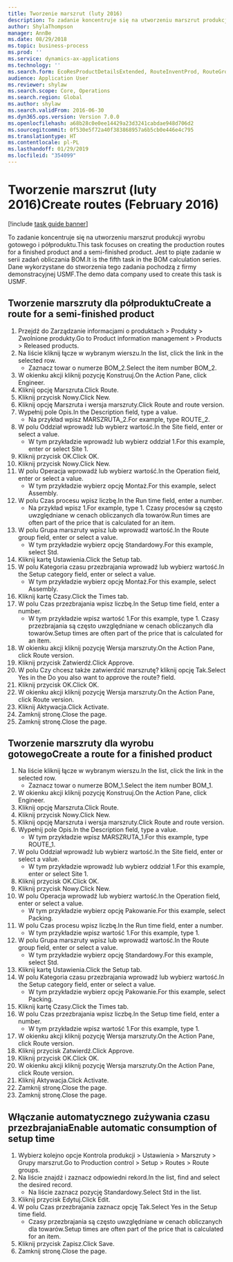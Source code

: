 ```yaml
---
title: Tworzenie marszrut (luty 2016)
description: To zadanie koncentruje się na utworzeniu marszrut produkcji wyrobu gotowego i półproduktu.
author: ShylaThompson
manager: AnnBe
ms.date: 08/29/2018
ms.topic: business-process
ms.prod: ''
ms.service: dynamics-ax-applications
ms.technology: ''
ms.search.form: EcoResProductDetailsExtended, RouteInventProd, RouteGroup
audience: Application User
ms.reviewer: shylaw
ms.search.scope: Core, Operations
ms.search.region: Global
ms.author: shylaw
ms.search.validFrom: 2016-06-30
ms.dyn365.ops.version: Version 7.0.0
ms.openlocfilehash: a68b28c0e0ee14429a23d3241cabdae948d706d2
ms.sourcegitcommit: 0f530e5f72a40f383868957a6b5cb0e446e4c795
ms.translationtype: HT
ms.contentlocale: pl-PL
ms.lasthandoff: 01/29/2019
ms.locfileid: "354099"
---
```

# <a name="create-routes-february-2016"></a><span data-ttu-id="b5194-103">Tworzenie marszrut (luty 2016)</span><span class="sxs-lookup"><span data-stu-id="b5194-103">Create routes (February 2016)</span></span>

[!include [task guide banner](../../includes/task-guide-banner.md)]

<span data-ttu-id="b5194-104">To zadanie koncentruje się na utworzeniu marszrut produkcji wyrobu gotowego i półproduktu.</span><span class="sxs-lookup"><span data-stu-id="b5194-104">This task focuses on creating the production routes for a finished product and a semi-finished product.</span></span> <span data-ttu-id="b5194-105">Jest to piąte zadanie w serii zadań obliczania BOM.</span><span class="sxs-lookup"><span data-stu-id="b5194-105">It is the fifth task in the BOM calculation series.</span></span> <span data-ttu-id="b5194-106">Dane wykorzystane do stworzenia tego zadania pochodzą z firmy demonstracyjnej USMF.</span><span class="sxs-lookup"><span data-stu-id="b5194-106">The demo data company used to create this task is USMF.</span></span>


## <a name="create-a-route-for-a-semi-finished-product"></a><span data-ttu-id="b5194-107">Tworzenie marszruty dla półproduktu</span><span class="sxs-lookup"><span data-stu-id="b5194-107">Create a route for a semi-finished product</span></span>
1. <span data-ttu-id="b5194-108">Przejdź do Zarządzanie informacjami o produktach > Produkty > Zwolnione produkty.</span><span class="sxs-lookup"><span data-stu-id="b5194-108">Go to Product information management > Products > Released products.</span></span>
2. <span data-ttu-id="b5194-109">Na liście kliknij łącze w wybranym wierszu.</span><span class="sxs-lookup"><span data-stu-id="b5194-109">In the list, click the link in the selected row.</span></span>
    * <span data-ttu-id="b5194-110">Zaznacz towar o numerze BOM_2.</span><span class="sxs-lookup"><span data-stu-id="b5194-110">Select the item number BOM_2.</span></span>  
3. <span data-ttu-id="b5194-111">W okienku akcji kliknij pozycję Konstruuj.</span><span class="sxs-lookup"><span data-stu-id="b5194-111">On the Action Pane, click Engineer.</span></span>
4. <span data-ttu-id="b5194-112">Kliknij opcję Marszruta.</span><span class="sxs-lookup"><span data-stu-id="b5194-112">Click Route.</span></span>
5. <span data-ttu-id="b5194-113">Kliknij przycisk Nowy.</span><span class="sxs-lookup"><span data-stu-id="b5194-113">Click New.</span></span>
6. <span data-ttu-id="b5194-114">Kliknij opcję Marszruta i wersja marszruty.</span><span class="sxs-lookup"><span data-stu-id="b5194-114">Click Route and route version.</span></span>
7. <span data-ttu-id="b5194-115">Wypełnij pole Opis.</span><span class="sxs-lookup"><span data-stu-id="b5194-115">In the Description field, type a value.</span></span>
    * <span data-ttu-id="b5194-116">Na przykład wpisz MARSZRUTA_2.</span><span class="sxs-lookup"><span data-stu-id="b5194-116">For example, type ROUTE_2.</span></span>  
8. <span data-ttu-id="b5194-117">W polu Oddział wprowadź lub wybierz wartość.</span><span class="sxs-lookup"><span data-stu-id="b5194-117">In the Site field, enter or select a value.</span></span>
    * <span data-ttu-id="b5194-118">W tym przykładzie wprowadź lub wybierz oddział 1.</span><span class="sxs-lookup"><span data-stu-id="b5194-118">For this example, enter or select Site 1.</span></span>  
9. <span data-ttu-id="b5194-119">Kliknij przycisk OK.</span><span class="sxs-lookup"><span data-stu-id="b5194-119">Click OK.</span></span>
10. <span data-ttu-id="b5194-120">Kliknij przycisk Nowy.</span><span class="sxs-lookup"><span data-stu-id="b5194-120">Click New.</span></span>
11. <span data-ttu-id="b5194-121">W polu Operacja wprowadź lub wybierz wartość.</span><span class="sxs-lookup"><span data-stu-id="b5194-121">In the Operation field, enter or select a value.</span></span>
    * <span data-ttu-id="b5194-122">W tym przykładzie wybierz opcję Montaż.</span><span class="sxs-lookup"><span data-stu-id="b5194-122">For this example, select Assembly.</span></span>  
12. <span data-ttu-id="b5194-123">W polu Czas procesu wpisz liczbę.</span><span class="sxs-lookup"><span data-stu-id="b5194-123">In the Run time field, enter a number.</span></span>
    * <span data-ttu-id="b5194-124">Na przykład wpisz 1.</span><span class="sxs-lookup"><span data-stu-id="b5194-124">For example, type 1.</span></span> <span data-ttu-id="b5194-125">Czasy procesów są często uwzględniane w cenach obliczanych dla towarów.</span><span class="sxs-lookup"><span data-stu-id="b5194-125">Run times are often part of the price that is calculated for an item.</span></span>  
13. <span data-ttu-id="b5194-126">W polu Grupa marszruty wpisz lub wprowadź wartość.</span><span class="sxs-lookup"><span data-stu-id="b5194-126">In the Route group field, enter or select a value.</span></span>
    * <span data-ttu-id="b5194-127">W tym przykładzie wybierz opcję Standardowy.</span><span class="sxs-lookup"><span data-stu-id="b5194-127">For this example, select Std.</span></span>  
14. <span data-ttu-id="b5194-128">Kliknij kartę Ustawienia.</span><span class="sxs-lookup"><span data-stu-id="b5194-128">Click the Setup tab.</span></span>
15. <span data-ttu-id="b5194-129">W polu Kategoria czasu przezbrajania wprowadź lub wybierz wartość.</span><span class="sxs-lookup"><span data-stu-id="b5194-129">In the Setup category field, enter or select a value.</span></span>
    * <span data-ttu-id="b5194-130">W tym przykładzie wybierz opcję Montaż.</span><span class="sxs-lookup"><span data-stu-id="b5194-130">For this example, select Assembly.</span></span>  
16. <span data-ttu-id="b5194-131">Kliknij kartę Czasy.</span><span class="sxs-lookup"><span data-stu-id="b5194-131">Click the Times tab.</span></span>
17. <span data-ttu-id="b5194-132">W polu Czas przezbrajania wpisz liczbę.</span><span class="sxs-lookup"><span data-stu-id="b5194-132">In the Setup time field, enter a number.</span></span>
    * <span data-ttu-id="b5194-133">W tym przykładzie wpisz wartość 1.</span><span class="sxs-lookup"><span data-stu-id="b5194-133">For this example, type 1.</span></span> <span data-ttu-id="b5194-134">Czasy przezbrajania są często uwzględniane w cenach obliczanych dla towarów.</span><span class="sxs-lookup"><span data-stu-id="b5194-134">Setup times are often part of the price that is calculated for an item.</span></span>  
18. <span data-ttu-id="b5194-135">W okienku akcji kliknij pozycję Wersja marszruty.</span><span class="sxs-lookup"><span data-stu-id="b5194-135">On the Action Pane, click Route version.</span></span>
19. <span data-ttu-id="b5194-136">Kliknij przycisk Zatwierdź.</span><span class="sxs-lookup"><span data-stu-id="b5194-136">Click Approve.</span></span>
20. <span data-ttu-id="b5194-137">W polu Czy chcesz także zatwierdzić marszrutę? kliknij opcję Tak.</span><span class="sxs-lookup"><span data-stu-id="b5194-137">Select Yes in the Do you also want to approve the route? field.</span></span>
21. <span data-ttu-id="b5194-138">Kliknij przycisk OK.</span><span class="sxs-lookup"><span data-stu-id="b5194-138">Click OK.</span></span>
22. <span data-ttu-id="b5194-139">W okienku akcji kliknij pozycję Wersja marszruty.</span><span class="sxs-lookup"><span data-stu-id="b5194-139">On the Action Pane, click Route version.</span></span>
23. <span data-ttu-id="b5194-140">Kliknij Aktywacja.</span><span class="sxs-lookup"><span data-stu-id="b5194-140">Click Activate.</span></span>
24. <span data-ttu-id="b5194-141">Zamknij stronę.</span><span class="sxs-lookup"><span data-stu-id="b5194-141">Close the page.</span></span>
25. <span data-ttu-id="b5194-142">Zamknij stronę.</span><span class="sxs-lookup"><span data-stu-id="b5194-142">Close the page.</span></span>

## <a name="create-a-route-for-a-finished-product"></a><span data-ttu-id="b5194-143">Tworzenie marszruty dla wyrobu gotowego</span><span class="sxs-lookup"><span data-stu-id="b5194-143">Create a route for a finished product</span></span>
1. <span data-ttu-id="b5194-144">Na liście kliknij łącze w wybranym wierszu.</span><span class="sxs-lookup"><span data-stu-id="b5194-144">In the list, click the link in the selected row.</span></span>
    * <span data-ttu-id="b5194-145">Zaznacz towar o numerze BOM_1.</span><span class="sxs-lookup"><span data-stu-id="b5194-145">Select the item number BOM_1.</span></span>  
2. <span data-ttu-id="b5194-146">W okienku akcji kliknij pozycję Konstruuj.</span><span class="sxs-lookup"><span data-stu-id="b5194-146">On the Action Pane, click Engineer.</span></span>
3. <span data-ttu-id="b5194-147">Kliknij opcję Marszruta.</span><span class="sxs-lookup"><span data-stu-id="b5194-147">Click Route.</span></span>
4. <span data-ttu-id="b5194-148">Kliknij przycisk Nowy.</span><span class="sxs-lookup"><span data-stu-id="b5194-148">Click New.</span></span>
5. <span data-ttu-id="b5194-149">Kliknij opcję Marszruta i wersja marszruty.</span><span class="sxs-lookup"><span data-stu-id="b5194-149">Click Route and route version.</span></span>
6. <span data-ttu-id="b5194-150">Wypełnij pole Opis.</span><span class="sxs-lookup"><span data-stu-id="b5194-150">In the Description field, type a value.</span></span>
    * <span data-ttu-id="b5194-151">W tym przykładzie wpisz MARSZRUTA_1.</span><span class="sxs-lookup"><span data-stu-id="b5194-151">For this example, type ROUTE_1.</span></span>  
7. <span data-ttu-id="b5194-152">W polu Oddział wprowadź lub wybierz wartość.</span><span class="sxs-lookup"><span data-stu-id="b5194-152">In the Site field, enter or select a value.</span></span>
    * <span data-ttu-id="b5194-153">W tym przykładzie wprowadź lub wybierz oddział 1.</span><span class="sxs-lookup"><span data-stu-id="b5194-153">For this example, enter or select Site 1.</span></span>  
8. <span data-ttu-id="b5194-154">Kliknij przycisk OK.</span><span class="sxs-lookup"><span data-stu-id="b5194-154">Click OK.</span></span>
9. <span data-ttu-id="b5194-155">Kliknij przycisk Nowy.</span><span class="sxs-lookup"><span data-stu-id="b5194-155">Click New.</span></span>
10. <span data-ttu-id="b5194-156">W polu Operacja wprowadź lub wybierz wartość.</span><span class="sxs-lookup"><span data-stu-id="b5194-156">In the Operation field, enter or select a value.</span></span>
    * <span data-ttu-id="b5194-157">W tym przykładzie wybierz opcję Pakowanie.</span><span class="sxs-lookup"><span data-stu-id="b5194-157">For this example, select Packing.</span></span>  
11. <span data-ttu-id="b5194-158">W polu Czas procesu wpisz liczbę.</span><span class="sxs-lookup"><span data-stu-id="b5194-158">In the Run time field, enter a number.</span></span>
    * <span data-ttu-id="b5194-159">W tym przykładzie wpisz wartość 1.</span><span class="sxs-lookup"><span data-stu-id="b5194-159">For this example, type 1.</span></span>  
12. <span data-ttu-id="b5194-160">W polu Grupa marszruty wpisz lub wprowadź wartość.</span><span class="sxs-lookup"><span data-stu-id="b5194-160">In the Route group field, enter or select a value.</span></span>
    * <span data-ttu-id="b5194-161">W tym przykładzie wybierz opcję Standardowy.</span><span class="sxs-lookup"><span data-stu-id="b5194-161">For this example, select Std.</span></span>  
13. <span data-ttu-id="b5194-162">Kliknij kartę Ustawienia.</span><span class="sxs-lookup"><span data-stu-id="b5194-162">Click the Setup tab.</span></span>
14. <span data-ttu-id="b5194-163">W polu Kategoria czasu przezbrajania wprowadź lub wybierz wartość.</span><span class="sxs-lookup"><span data-stu-id="b5194-163">In the Setup category field, enter or select a value.</span></span>
    * <span data-ttu-id="b5194-164">W tym przykładzie wybierz opcję Pakowanie.</span><span class="sxs-lookup"><span data-stu-id="b5194-164">For this example, select Packing.</span></span>  
15. <span data-ttu-id="b5194-165">Kliknij kartę Czasy.</span><span class="sxs-lookup"><span data-stu-id="b5194-165">Click the Times tab.</span></span>
16. <span data-ttu-id="b5194-166">W polu Czas przezbrajania wpisz liczbę.</span><span class="sxs-lookup"><span data-stu-id="b5194-166">In the Setup time field, enter a number.</span></span>
    * <span data-ttu-id="b5194-167">W tym przykładzie wpisz wartość 1.</span><span class="sxs-lookup"><span data-stu-id="b5194-167">For this example, type 1.</span></span>  
17. <span data-ttu-id="b5194-168">W okienku akcji kliknij pozycję Wersja marszruty.</span><span class="sxs-lookup"><span data-stu-id="b5194-168">On the Action Pane, click Route version.</span></span>
18. <span data-ttu-id="b5194-169">Kliknij przycisk Zatwierdź.</span><span class="sxs-lookup"><span data-stu-id="b5194-169">Click Approve.</span></span>
19. <span data-ttu-id="b5194-170">Kliknij przycisk OK.</span><span class="sxs-lookup"><span data-stu-id="b5194-170">Click OK.</span></span>
20. <span data-ttu-id="b5194-171">W okienku akcji kliknij pozycję Wersja marszruty.</span><span class="sxs-lookup"><span data-stu-id="b5194-171">On the Action Pane, click Route version.</span></span>
21. <span data-ttu-id="b5194-172">Kliknij Aktywacja.</span><span class="sxs-lookup"><span data-stu-id="b5194-172">Click Activate.</span></span>
22. <span data-ttu-id="b5194-173">Zamknij stronę.</span><span class="sxs-lookup"><span data-stu-id="b5194-173">Close the page.</span></span>
23. <span data-ttu-id="b5194-174">Zamknij stronę.</span><span class="sxs-lookup"><span data-stu-id="b5194-174">Close the page.</span></span>

## <a name="enable-automatic-consumption-of-setup-time"></a><span data-ttu-id="b5194-175">Włączanie automatycznego zużywania czasu przezbrajania</span><span class="sxs-lookup"><span data-stu-id="b5194-175">Enable automatic consumption of setup time</span></span>
1. <span data-ttu-id="b5194-176">Wybierz kolejno opcje Kontrola produkcji > Ustawienia > Marszruty > Grupy marszrut.</span><span class="sxs-lookup"><span data-stu-id="b5194-176">Go to Production control > Setup > Routes > Route groups.</span></span>
2. <span data-ttu-id="b5194-177">Na liście znajdź i zaznacz odpowiedni rekord.</span><span class="sxs-lookup"><span data-stu-id="b5194-177">In the list, find and select the desired record.</span></span>
    * <span data-ttu-id="b5194-178">Na liście zaznacz pozycję Standardowy.</span><span class="sxs-lookup"><span data-stu-id="b5194-178">Select Std in the list.</span></span>  
3. <span data-ttu-id="b5194-179">Kliknij przycisk Edytuj.</span><span class="sxs-lookup"><span data-stu-id="b5194-179">Click Edit.</span></span>
4. <span data-ttu-id="b5194-180">W polu Czas przezbrajania zaznacz opcję Tak.</span><span class="sxs-lookup"><span data-stu-id="b5194-180">Select Yes in the Setup time field.</span></span>
    * <span data-ttu-id="b5194-181">Czasy przezbrajania są często uwzględniane w cenach obliczanych dla towarów.</span><span class="sxs-lookup"><span data-stu-id="b5194-181">Setup times are often part of the price that is calculated for an item.</span></span>  
5. <span data-ttu-id="b5194-182">Kliknij przycisk Zapisz.</span><span class="sxs-lookup"><span data-stu-id="b5194-182">Click Save.</span></span>
6. <span data-ttu-id="b5194-183">Zamknij stronę.</span><span class="sxs-lookup"><span data-stu-id="b5194-183">Close the page.</span></span>

